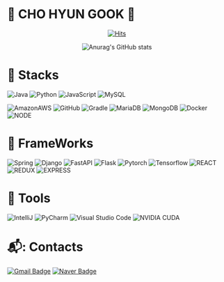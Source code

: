# 🎇 CHO HYUN GOOK 🎇 
<div align=center>


[![Hits](https://hits.seeyoufarm.com/api/count/incr/badge.svg?url=https%3A%2F%2FChoHyunGook%2Fgjbae1212%2Fhit-counter&count_bg=%2348494F&title_bg=%23F6FF6E&icon=&icon_color=%23946037&title=hits&edge_flat=false)](https://hits.seeyoufarm.com)

![Anurag's GitHub stats](https://github-readme-stats.vercel.app/api?username=ChoHyunGook&show_icons=true&theme=highcontrast)<br/>
	
  </div>


# 💪 Stacks
![Java](https://img.shields.io/badge/java-007396?style=for-the-badge&logo=java&logoColor=white)
![Python](https://img.shields.io/badge/Python-3776AB.svg?style=for-the-badge&logo=Python&logoColor=white)
![JavaScript](https://img.shields.io/badge/javascript-F7DF1E?style=for-the-badge&logo=javascript&logoColor=black)
![MySQL](https://img.shields.io/badge/mysql-4479A1?style=for-the-badge&logo=mysql&logoColor=white)

![AmazonAWS](https://img.shields.io/badge/AmazonAWS-232F3E?style=for-the-badge&logo=amazonaws&logoColor=white)
![GitHub](https://img.shields.io/badge/github-181717?style=for-the-badge&logo=github&logoColor=white)
![Gradle](https://img.shields.io/badge/gradle-02303A?style=for-the-badge&logo=gradle&logoColor=white)
![MariaDB](https://img.shields.io/badge/MariaDB-003545.svg?style=for-the-badge&logo=MariaDB&logoColor=white)
![MongoDB](https://img.shields.io/badge/MongoDB-47A248.svg?style=for-the-badge&logo=MongoDB&logoColor=white)
![Docker](https://img.shields.io/badge/docker-2496ED?style=for-the-badge&logo=docker&logoColor=white)
![NODE](https://img.shields.io/badge/NODE-339933?style=for-the-badge&logo=Node.js&logoColor=white)

# 🎡 FrameWorks
![Spring](https://img.shields.io/badge/spring-6DB33F?style=for-the-badge&logo=spring&logoColor=white)
![Django](https://img.shields.io/badge/django-092E20?style=for-the-badge&logo=django&logoColor=white)
![FastAPI](https://img.shields.io/badge/FastAPI-009688?style=for-the-badge&logo=FastAPI&logoColor=white)
![Flask](https://img.shields.io/badge/Flask-000000?style=for-the-badge&logo=Flask&logoColor=white)
![Pytorch](https://img.shields.io/badge/Pytorch-EE4C2C?style=for-the-badge&logo=pytorch&logoColor=white)
![Tensorflow](https://img.shields.io/badge/Tensorflow-FF6F00?style=for-the-badge&logo=Tensorflow&logoColor=white)
![REACT](https://img.shields.io/badge/react-61DAFB?style=for-the-badge&logo=react&logoColor=white)
![REDUX](https://img.shields.io/badge/REDUX-764ABC?style=for-the-badge&logo=Redux&logoColor=white)
![EXPRESS](https://img.shields.io/badge/EXPRESS-000000?style=for-the-badge&logo=Express&logoColor=white)


# 🎨 Tools
![IntelliJ](https://img.shields.io/badge/IntelliJ-000000.svg?&style=for-the-badge&logo=IntelliJIDEA&logoColor=white)
![PyCharm](https://img.shields.io/badge/PyCharm-76D04B.svg?&style=for-the-badge&logo=PyCharm&logoColor=white)
![Visual Studio Code](https://img.shields.io/badge/Visual%20Studio%20Code-007ACC.svg?&style=for-the-badge&logo=Visual%20Studio%20Code&logoColor=white)
![NVIDIA CUDA](https://img.shields.io/badge/NVIDIA%20CUDA-76B900.svg?&style=for-the-badge&logo=NVIDIA&logoColor=white)

# 📬: Contacts
[![Gmail Badge](https://img.shields.io/badge/Gmail-d14836?style=flat-square&logo=Gmail&logoColor=white&link=mailto:whgusrnr7795@gmail.com)](mailto:whgusrnr7795@gmail.com)
[![Naver Badge](https://img.shields.io/badge/Naver-03C75A?style=flat-square&logo=Naver&logoColor=white&link=mailto:danielcho5545@naver.com)](mailto:danielcho5545@naver.com)

